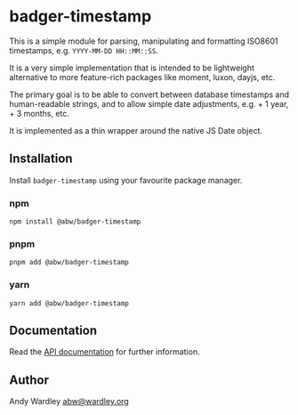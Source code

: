# badger-timestamp

This is a simple module for parsing, manipulating and formatting
ISO8601 timestamps, e.g. `YYYY-MM-DD HH::MM::SS`.

It is a very simple implementation that is intended to be lightweight
alternative to more feature-rich packages like moment, luxon, dayjs,
etc.

The primary goal is to be able to convert between database timestamps
and human-readable strings, and to allow simple date adjustments,
e.g. + 1 year, + 3 months, etc.

It is implemented as a thin wrapper around the native JS Date object.

## Installation

Install `badger-timestamp` using your favourite package manager.

### npm

    npm install @abw/badger-timestamp

### pnpm

    pnpm add @abw/badger-timestamp

### yarn

    yarn add @abw/badger-timestamp

## Documentation

Read the [API documentation](https://abw.github.io/badger-timestamp/docs/) for
further information.

## Author

Andy Wardley <abw@wardley.org>